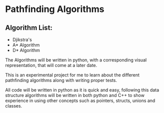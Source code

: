 Pathfinding Algorithms
===================

Algorithm List:
---------------

* Djikstra's
* A* Algorithm
* D* Algorithm

The Algorithms will be written in python, with a corresponding visual representation, that will come at a later date.

This is an experimental project for me to learn about the different pathfinding algorithms along with writing proper tests.

All code will be written in python as it is quick and easy, following this data structure algorithms will be written in both python and C++ to show experience in using other concepts such as pointers, structs, unions and classes. 
